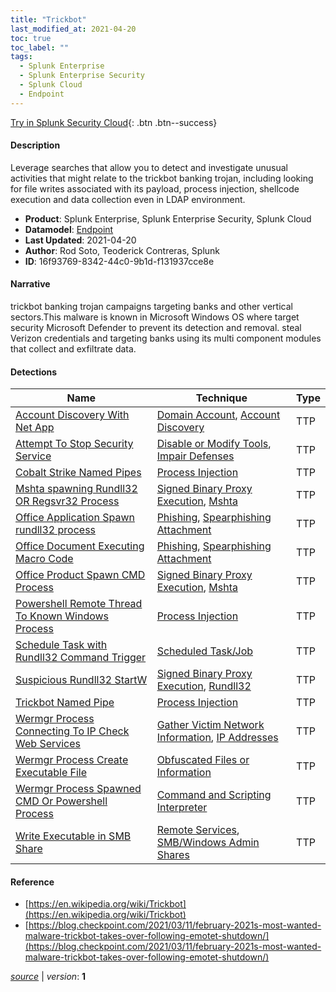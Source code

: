 ```yaml
---
title: "Trickbot"
last_modified_at: 2021-04-20
toc: true
toc_label: ""
tags:
  - Splunk Enterprise
  - Splunk Enterprise Security
  - Splunk Cloud
  - Endpoint
---
```


[Try in Splunk Security Cloud](https://www.splunk.com/en_us/cyber-security.html){: .btn .btn--success}

#### Description

Leverage searches that allow you to detect and investigate unusual activities that might relate to the trickbot banking trojan, including looking for file writes associated with its payload, process injection, shellcode execution and data collection even in LDAP environment.

- **Product**: Splunk Enterprise, Splunk Enterprise Security, Splunk Cloud
- **Datamodel**: [Endpoint](https://docs.splunk.com/Documentation/CIM/latest/User/Endpoint)
- **Last Updated**: 2021-04-20
- **Author**: Rod Soto, Teoderick Contreras, Splunk
- **ID**: 16f93769-8342-44c0-9b1d-f131937cce8e

#### Narrative

trickbot banking trojan campaigns targeting banks and other vertical sectors.This malware is known in Microsoft Windows OS where target security Microsoft Defender to prevent its detection and removal. steal Verizon credentials and targeting banks using its multi component modules that collect and exfiltrate data.

#### Detections

| Name        | Technique   | Type         |
| ----------- | ----------- |--------------|
| [Account Discovery With Net App](/endpoint/account_discovery_with_net_app/) | [Domain Account](/tags/#domain-account), [Account Discovery](/tags/#account-discovery) | TTP |
| [Attempt To Stop Security Service](/endpoint/attempt_to_stop_security_service/) | [Disable or Modify Tools](/tags/#disable-or-modify-tools), [Impair Defenses](/tags/#impair-defenses) | TTP |
| [Cobalt Strike Named Pipes](/endpoint/cobalt_strike_named_pipes/) | [Process Injection](/tags/#process-injection) | TTP |
| [Mshta spawning Rundll32 OR Regsvr32 Process](/endpoint/mshta_spawning_rundll32_or_regsvr32_process/) | [Signed Binary Proxy Execution](/tags/#signed-binary-proxy-execution), [Mshta](/tags/#mshta) | TTP |
| [Office Application Spawn rundll32 process](/endpoint/office_application_spawn_rundll32_process/) | [Phishing](/tags/#phishing), [Spearphishing Attachment](/tags/#spearphishing-attachment) | TTP |
| [Office Document Executing Macro Code](/endpoint/office_document_executing_macro_code/) | [Phishing](/tags/#phishing), [Spearphishing Attachment](/tags/#spearphishing-attachment) | TTP |
| [Office Product Spawn CMD Process](/endpoint/office_product_spawn_cmd_process/) | [Signed Binary Proxy Execution](/tags/#signed-binary-proxy-execution), [Mshta](/tags/#mshta) | TTP |
| [Powershell Remote Thread To Known Windows Process](/endpoint/powershell_remote_thread_to_known_windows_process/) | [Process Injection](/tags/#process-injection) | TTP |
| [Schedule Task with Rundll32 Command Trigger](/endpoint/schedule_task_with_rundll32_command_trigger/) | [Scheduled Task/Job](/tags/#scheduled-task/job) | TTP |
| [Suspicious Rundll32 StartW](/endpoint/suspicious_rundll32_startw/) | [Signed Binary Proxy Execution](/tags/#signed-binary-proxy-execution), [Rundll32](/tags/#rundll32) | TTP |
| [Trickbot Named Pipe](/endpoint/trickbot_named_pipe/) | [Process Injection](/tags/#process-injection) | TTP |
| [Wermgr Process Connecting To IP Check Web Services](/endpoint/wermgr_process_connecting_to_ip_check_web_services/) | [Gather Victim Network Information](/tags/#gather-victim-network-information), [IP Addresses](/tags/#ip-addresses) | TTP |
| [Wermgr Process Create Executable File](/endpoint/wermgr_process_create_executable_file/) | [Obfuscated Files or Information](/tags/#obfuscated-files-or-information) | TTP |
| [Wermgr Process Spawned CMD Or Powershell Process](/endpoint/wermgr_process_spawned_cmd_or_powershell_process/) | [Command and Scripting Interpreter](/tags/#command-and-scripting-interpreter) | TTP |
| [Write Executable in SMB Share](/endpoint/write_executable_in_smb_share/) | [Remote Services](/tags/#remote-services), [SMB/Windows Admin Shares](/tags/#smb/windows-admin-shares) | TTP |

#### Reference

* [https://en.wikipedia.org/wiki/Trickbot](https://en.wikipedia.org/wiki/Trickbot)
* [https://blog.checkpoint.com/2021/03/11/february-2021s-most-wanted-malware-trickbot-takes-over-following-emotet-shutdown/](https://blog.checkpoint.com/2021/03/11/february-2021s-most-wanted-malware-trickbot-takes-over-following-emotet-shutdown/)



[*source*](https://github.com/splunk/security_content/tree/develop/stories/trickbot.yml) \| *version*: **1**